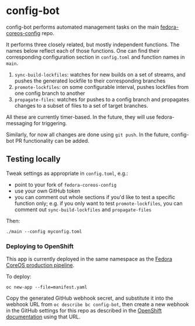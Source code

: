 # config-bot

config-bot performs automated management tasks on the main
[fedora-coreos-config](https://github.com/coreos/fedora-coreos-config)
repo.

It performs three closely related, but mostly independent
functions. The names below reflect each of those functions.
One can find their corresponding configuration section in
`config.toml` and function names in `main`.

1. `sync-build-lockfiles`: watches for new builds on a set
   of streams, and pushes the generated lockfile to their
   corresponding branches
2. `promote-lockfiles`: on some configurable interval,
   pushes lockfiles from one config branch to another
3. `propagate-files`: watches for pushes to a config branch
   and propagates changes to a subset of files to a set of
   target branches.

All these are currently timer-based. In the future, they
will use fedora-messaging for triggering.

Similarly, for now all changes are done using `git push`. In
the future, config-bot PR functionality can be added.

## Testing locally

Tweak settings as appropriate in `config.toml`, e.g.:
- point to your fork of `fedora-coreos-config`
- use your own GitHub token
- you can comment out whole sections if you'd like to test a
  specific function only; e.g. if you only want to test
  `promote-lockfiles`, you can comment out
  `sync-build-lockfiles` and `propagate-files`

Then:

```
./main --config myconfig.toml
```

### Deploying to OpenShift

This app is currently deployed in the same namespace as the
[Fedora CoreOS production
pipeline](https://github.com/coreos/fedora-coreos-pipeline).

To deploy:

```
oc new-app --file=manifest.yaml
```

Copy the generated GitHub webhook secret, and substitute it
into the webhook URL from `oc describe bc config-bot`, then
create a new webhook in the GitHub settings for this repo as
described in the [OpenShift
documentation](https://docs.openshift.com/container-platform/4.4/builds/triggering-builds-build-hooks.html#builds-using-github-webhooks_triggering-builds-build-hooks)
using that URL.
